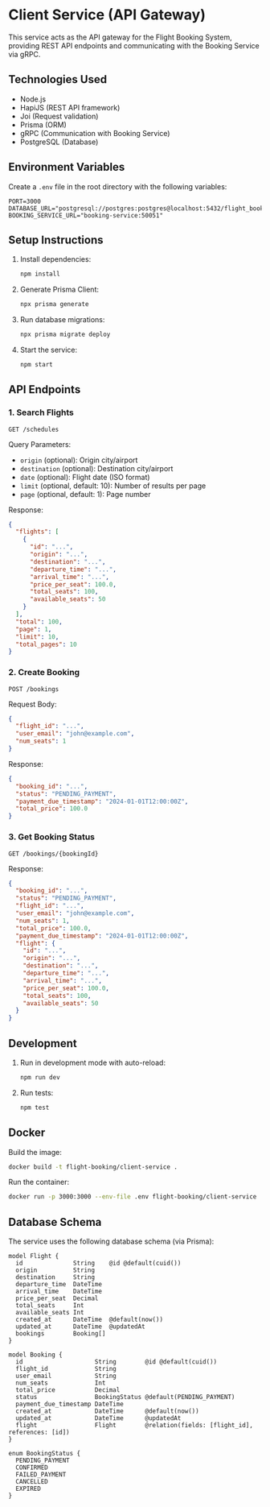 # Client Service (API Gateway)

This service acts as the API gateway for the Flight Booking System, providing REST API endpoints and communicating with the Booking Service via gRPC.

## Technologies Used

- Node.js
- HapiJS (REST API framework)
- Joi (Request validation)
- Prisma (ORM)
- gRPC (Communication with Booking Service)
- PostgreSQL (Database)

## Environment Variables

Create a `.env` file in the root directory with the following variables:

```env
PORT=3000
DATABASE_URL="postgresql://postgres:postgres@localhost:5432/flight_booking"
BOOKING_SERVICE_URL="booking-service:50051"
```

## Setup Instructions

1. Install dependencies:

   ```bash
   npm install
   ```

2. Generate Prisma Client:

   ```bash
   npx prisma generate
   ```

3. Run database migrations:

   ```bash
   npx prisma migrate deploy
   ```

4. Start the service:
   ```bash
   npm start
   ```

## API Endpoints

### 1. Search Flights

```http
GET /schedules
```

Query Parameters:

- `origin` (optional): Origin city/airport
- `destination` (optional): Destination city/airport
- `date` (optional): Flight date (ISO format)
- `limit` (optional, default: 10): Number of results per page
- `page` (optional, default: 1): Page number

Response:

```json
{
  "flights": [
    {
      "id": "...",
      "origin": "...",
      "destination": "...",
      "departure_time": "...",
      "arrival_time": "...",
      "price_per_seat": 100.0,
      "total_seats": 100,
      "available_seats": 50
    }
  ],
  "total": 100,
  "page": 1,
  "limit": 10,
  "total_pages": 10
}
```

### 2. Create Booking

```http
POST /bookings
```

Request Body:

```json
{
  "flight_id": "...",
  "user_email": "john@example.com",
  "num_seats": 1
}
```

Response:

```json
{
  "booking_id": "...",
  "status": "PENDING_PAYMENT",
  "payment_due_timestamp": "2024-01-01T12:00:00Z",
  "total_price": 100.0
}
```

### 3. Get Booking Status

```http
GET /bookings/{bookingId}
```

Response:

```json
{
  "booking_id": "...",
  "status": "PENDING_PAYMENT",
  "flight_id": "...",
  "user_email": "john@example.com",
  "num_seats": 1,
  "total_price": 100.0,
  "payment_due_timestamp": "2024-01-01T12:00:00Z",
  "flight": {
    "id": "...",
    "origin": "...",
    "destination": "...",
    "departure_time": "...",
    "arrival_time": "...",
    "price_per_seat": 100.0,
    "total_seats": 100,
    "available_seats": 50
  }
}
```

## Development

1. Run in development mode with auto-reload:

   ```bash
   npm run dev
   ```

2. Run tests:
   ```bash
   npm test
   ```

## Docker

Build the image:

```bash
docker build -t flight-booking/client-service .
```

Run the container:

```bash
docker run -p 3000:3000 --env-file .env flight-booking/client-service
```

## Database Schema

The service uses the following database schema (via Prisma):

```prisma
model Flight {
  id              String    @id @default(cuid())
  origin          String
  destination     String
  departure_time  DateTime
  arrival_time    DateTime
  price_per_seat  Decimal
  total_seats     Int
  available_seats Int
  created_at      DateTime  @default(now())
  updated_at      DateTime  @updatedAt
  bookings        Booking[]
}

model Booking {
  id                    String        @id @default(cuid())
  flight_id             String
  user_email            String
  num_seats             Int
  total_price           Decimal
  status                BookingStatus @default(PENDING_PAYMENT)
  payment_due_timestamp DateTime
  created_at            DateTime      @default(now())
  updated_at            DateTime      @updatedAt
  flight                Flight        @relation(fields: [flight_id], references: [id])
}

enum BookingStatus {
  PENDING_PAYMENT
  CONFIRMED
  FAILED_PAYMENT
  CANCELLED
  EXPIRED
}
```
